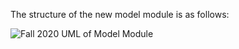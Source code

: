 The structure of the new model module is as follows:

![Fall 2020 UML of Model Module](https://github.com/intelligent-control-lab/Benchmark/blob/master/agent/model/utils/2020_model_class_struct.PNG)
